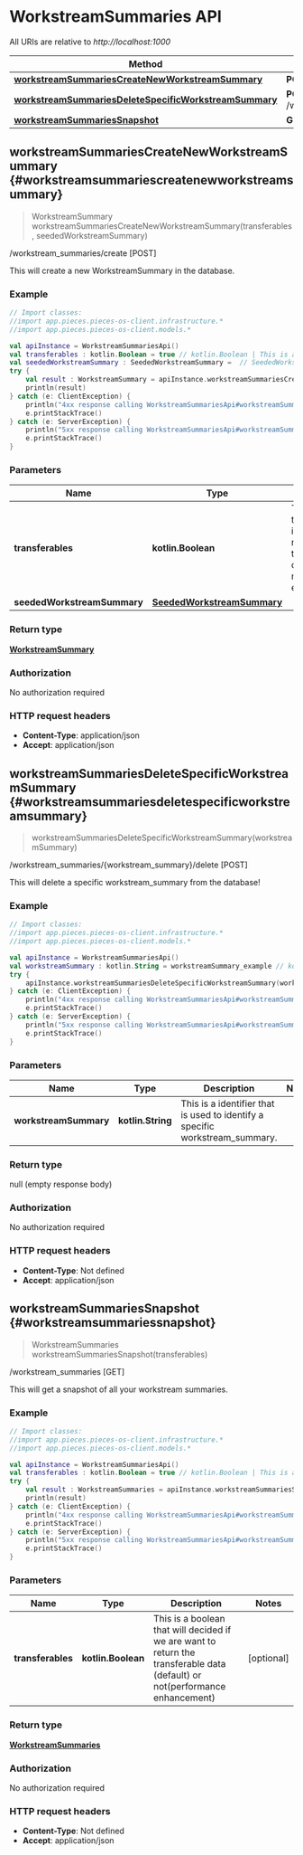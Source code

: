 # WorkstreamSummaries API

All URIs are relative to *http://localhost:1000*

Method | HTTP request
------------- | -------------
[**workstreamSummariesCreateNewWorkstreamSummary**](#workstreamsummariescreatenewworkstreamsummary) | **POST** /workstream_summaries/create
[**workstreamSummariesDeleteSpecificWorkstreamSummary**](#workstreamsummariesdeletespecificworkstreamsummary) | **POST** /workstream_summaries/\{workstream_summary\}/delete
[**workstreamSummariesSnapshot**](#workstreamsummariessnapshot) | **GET** /workstream_summaries


## **workstreamSummariesCreateNewWorkstreamSummary** {#workstreamsummariescreatenewworkstreamsummary}
> WorkstreamSummary workstreamSummariesCreateNewWorkstreamSummary(transferables, seededWorkstreamSummary)

/workstream_summaries/create [POST]

This will create a new WorkstreamSummary in the database.

### Example
```kotlin
// Import classes:
//import app.pieces.pieces-os-client.infrastructure.*
//import app.pieces.pieces-os-client.models.*

val apiInstance = WorkstreamSummariesApi()
val transferables : kotlin.Boolean = true // kotlin.Boolean | This is a boolean that will decided if we are want to return the transferable data (default) or not(performance enhancement)
val seededWorkstreamSummary : SeededWorkstreamSummary =  // SeededWorkstreamSummary | 
try {
    val result : WorkstreamSummary = apiInstance.workstreamSummariesCreateNewWorkstreamSummary(transferables, seededWorkstreamSummary)
    println(result)
} catch (e: ClientException) {
    println("4xx response calling WorkstreamSummariesApi#workstreamSummariesCreateNewWorkstreamSummary")
    e.printStackTrace()
} catch (e: ServerException) {
    println("5xx response calling WorkstreamSummariesApi#workstreamSummariesCreateNewWorkstreamSummary")
    e.printStackTrace()
}
```

### Parameters

Name | Type | Description  | Notes
------------- | ------------- | ------------- | -------------
 **transferables** | **kotlin.Boolean**| This is a boolean that will decided if we are want to return the transferable data (default) or not(performance enhancement) | [optional]
 **seededWorkstreamSummary** | [**SeededWorkstreamSummary**](../models/SeededWorkstreamSummary)|  | [optional]

### Return type

[**WorkstreamSummary**](../models/WorkstreamSummary)

### Authorization

No authorization required

### HTTP request headers

 - **Content-Type**: application/json
 - **Accept**: application/json

## **workstreamSummariesDeleteSpecificWorkstreamSummary** {#workstreamsummariesdeletespecificworkstreamsummary}
> workstreamSummariesDeleteSpecificWorkstreamSummary(workstreamSummary)

/workstream_summaries/\{workstream_summary\}/delete [POST]

This will delete a specific workstream_summary from the database!

### Example
```kotlin
// Import classes:
//import app.pieces.pieces-os-client.infrastructure.*
//import app.pieces.pieces-os-client.models.*

val apiInstance = WorkstreamSummariesApi()
val workstreamSummary : kotlin.String = workstreamSummary_example // kotlin.String | This is a identifier that is used to identify a specific workstream_summary.
try {
    apiInstance.workstreamSummariesDeleteSpecificWorkstreamSummary(workstreamSummary)
} catch (e: ClientException) {
    println("4xx response calling WorkstreamSummariesApi#workstreamSummariesDeleteSpecificWorkstreamSummary")
    e.printStackTrace()
} catch (e: ServerException) {
    println("5xx response calling WorkstreamSummariesApi#workstreamSummariesDeleteSpecificWorkstreamSummary")
    e.printStackTrace()
}
```

### Parameters

Name | Type | Description  | Notes
------------- | ------------- | ------------- | -------------
 **workstreamSummary** | **kotlin.String**| This is a identifier that is used to identify a specific workstream_summary. |

### Return type

null (empty response body)

### Authorization

No authorization required

### HTTP request headers

 - **Content-Type**: Not defined
 - **Accept**: application/json

## **workstreamSummariesSnapshot** {#workstreamsummariessnapshot}
> WorkstreamSummaries workstreamSummariesSnapshot(transferables)

/workstream_summaries [GET]

This will get a snapshot of all your workstream summaries.

### Example
```kotlin
// Import classes:
//import app.pieces.pieces-os-client.infrastructure.*
//import app.pieces.pieces-os-client.models.*

val apiInstance = WorkstreamSummariesApi()
val transferables : kotlin.Boolean = true // kotlin.Boolean | This is a boolean that will decided if we are want to return the transferable data (default) or not(performance enhancement)
try {
    val result : WorkstreamSummaries = apiInstance.workstreamSummariesSnapshot(transferables)
    println(result)
} catch (e: ClientException) {
    println("4xx response calling WorkstreamSummariesApi#workstreamSummariesSnapshot")
    e.printStackTrace()
} catch (e: ServerException) {
    println("5xx response calling WorkstreamSummariesApi#workstreamSummariesSnapshot")
    e.printStackTrace()
}
```

### Parameters

Name | Type | Description  | Notes
------------- | ------------- | ------------- | -------------
 **transferables** | **kotlin.Boolean**| This is a boolean that will decided if we are want to return the transferable data (default) or not(performance enhancement) | [optional]

### Return type

[**WorkstreamSummaries**](../models/WorkstreamSummaries)

### Authorization

No authorization required

### HTTP request headers

 - **Content-Type**: Not defined
 - **Accept**: application/json

